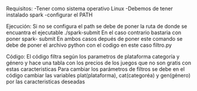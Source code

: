 Requisitos:
-Tener como sistema operativo Linux
-Debemos de tener instalado spark
-configurar el PATH

Ejecución:
Si no se configura el path se debe de poner la ruta de donde se encuantra el ejecutable ./spark-submit
En el caso contrario bastaria con poner spark- submit
En ambos casos depués de poner este comando se debe de poner el archivo python con el codigo en este caso filtro.py

Código:
El código filtra según los parametros de plataforma categoría y género y hace una tabla con los precios de los juegos que no son gratis con estas
caracteristicas
Para cambiar los parámetros de filtros se debe  en el código cambiar las variables plat(plataforma), cat(categoréa) y gen(género)
por las caracteristicas deseadas



